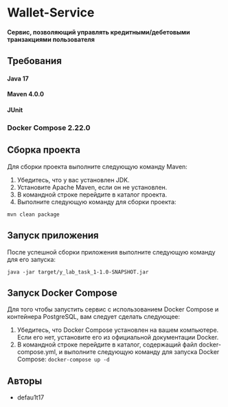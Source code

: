 # Wallet-Service

#### Сервис, позволяющий управлять кредитными/дебетовыми транзакциями пользователя

## Требования

#### Java 17

#### Maven 4.0.0

#### JUnit

### Docker Compose 2.22.0

## Сборка проекта

Для сборки проекта выполните следующую команду Maven:

1. Убедитесь, что у вас установлен JDK.
2. Установите Apache Maven, если он не установлен.
3. В командной строке перейдите в каталог проекта.
4. Выполните следующую команду для сборки проекта:

```mvn clean package```

## Запуск приложения

После успешной сборки приложения выполните следующую команду для его запуска:

```java -jar target/y_lab_task_1-1.0-SNAPSHOT.jar```

## Запуск Docker Compose

Для того чтобы запустить сервис с использованием Docker Compose и контейнера PostgreSQL, вам следует сделать следующее:

1. Убедитесь, что Docker Compose установлен на вашем компьютере. Если его нет, установите его из официальной
   документации Docker.
2. В командной строке перейдите в каталог, содержащий файл docker-compose.yml, и выполните следующую команду для запуска
   Docker Compose:
   ```docker-compose up -d```

## Авторы

- defau1t17